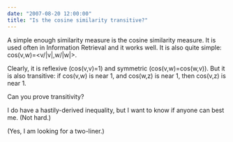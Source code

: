 ```yaml
---
date: "2007-08-20 12:00:00"
title: "Is the cosine similarity transitive?"
---
```




A simple enough similarity measure is the cosine similarity measure. It is used often in Information Retrieval and it works well. It is also quite simple: cos(v,w)=&lt;v/|v|,w/|w|>.

Clearly, it is reflexive (cos(v,v)=1) and symmetric (cos(v,w)=cos(w,v)). But it is also transitive: if cos(v,w) is near 1, and cos(w,z) is near 1, then cos(v,z) is near 1.

Can you prove transitivity?

I do have a hastily-derived inequality, but I want to know if anyone can best me. (Not hard.)

(Yes, I am looking for a two-liner.)

